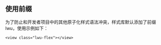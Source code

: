 ## 使用前缀
为了防止和开发者项目中的其他原子化样式语法冲突，样式库默认添加了前缀 <a-link status="success">lwu</a-link>，使用示例如下：


```vue
<view class="lwu-flex"></view>
```